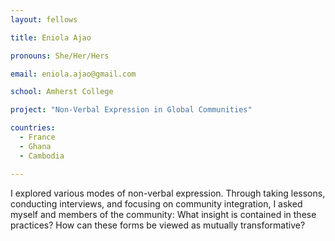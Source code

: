 ```yaml
---
layout: fellows

title: Eniola Ajao

pronouns: She/Her/Hers

email: eniola.ajao@gmail.com

school: Amherst College

project: "Non-Verbal Expression in Global Communities"

countries:
  - France
  - Ghana
  - Cambodia

---
```


I explored various modes of non-verbal expression. Through taking lessons, conducting interviews, and focusing on community integration, I asked myself and members of the community: What insight is contained in these practices? How can these forms be viewed as mutually transformative?

